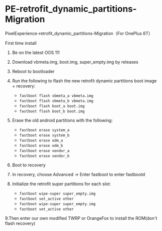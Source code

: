 # PE-retrofit_dynamic_partitions-Migration
PixelExperience-retrofit_dynamic_partitions-Migration（For OnePlus 6T）


First time install
1. Be on the latest OOS 11!

2. Download vbmeta.img, boot.img, super_empty.img by releases  
3. Reboot to bootloader

4. Run the following to flash the new retrofit dynamic partitions boot image + recovery: 
    - ``` fastboot flash vbmeta_a vbmeta.img ```
    - ``` fastboot flash vbmeta_b vbmeta.img ```
    - ``` fastboot flash boot_a boot.img ``` 
    - ``` fastboot flash boot_b boot.img ```
    
5. Erase the old android partitions with the following: 
    - ``` fastboot erase system_a ```
    - ``` fastboot erase system_b ```
    - ``` fastboot erase odm_a ```
    - ``` fastboot erase odm_b ```
    - ``` fastboot erase vendor_a ```
    - ```fastboot erase vendor_b ```
    
6. Boot to recovery

7. In recovery, choose Advanced -> Enter fastboot to enter fastbootd

8. Initialize the retrofit super partitions for each slot: 
    - ``` fastboot wipe-super super_empty.img ```
    - ``` fastboot set_active other ```
    - ``` fastboot wipe-super super_empty.img ```
    - ``` fastboot set_active other ```

9.Then enter our own modified TWRP or OrangeFox to install the ROM(don't flash recovery)
